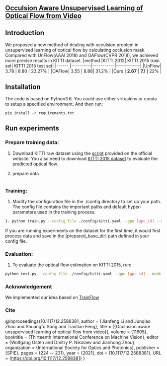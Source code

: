 ## [Occulsion Aware Unsupervised Learning of Optical Flow from Video](https://www.spiedigitallibrary.org/conference-proceedings-of-spie/11605/116050T/Occlusion-aware-unsupervised-learning-of-optical-flow-from-video/10.1117/12.2588381.short)

## Introduction
We proposed a new method of dealing with occulsion problem in unsupervised learning of optical flow by calculating occlusion mask. 
Compared with UnFlow(AAAI 2018) and OAFlow(CVPR 2018), we achieved more precise results in KITTI dataset.
|method |KITTI 2012| KITTI 2015 train set| KITTI 2015 test set|
|------ |----------|-----------|------------|
|UnFlow| 3.78 | 8.80 | 23.27% |
|OAFlow| 3.55 | 8.88| 31.2% |
|Ours | **2.67** | **7.1** | 22% |

## Installation
The code is based on Python3.6. You could use either virtualenv or conda to setup a specified environment. And then run:
```
pip install -r requirements.txt
```

## Run experiments

### Prepare training data:
1. Download KITTI raw dataset using the <a href="http://www.cvlibs.net/download.php?file=raw_data_downloader.zip">script</a> provided on the official website. You also need to download <a href="http://www.cvlibs.net/datasets/kitti/eval_scene_flow.php?benchmark=flow">KITTI 2015 dataset</a> to evaluate the predicted optical flow. 

2. prepare data
```

```

### Training:
1. Modify the configuration file in the ./config directory to set up your path. The config file contains the important paths and default hyper-parameters used in the training process.

```bash
1. python train.py --config_file ./config/kitti.yaml --gpu [gpu_id] --mode flow --prepared_save_dir [name_of_your_prepared_dataset] --model_dir [your/directory/to/save/training/models]
```
If you are running experiments on the dataset for the first time, it would first process data and save in the [prepared_base_dir] path defined in your config file. 

### Evaluation:
1. To evaluate the optical flow estimation on KITTI 2015, run:
```bash
python test.py --config_file ./config/kitti.yaml --gpu [gpu_id] --mode flow --task kitti_flow --pretrained_model [path/to/your/model]
```

### Acknowledgement
We implemented our idea based on <a href="https://github.com/B1ueber2y/TrianFlow">TrainFlow</a>

### Cite
@inproceedings{10.1117/12.2588381,
author = {Jianfeng Li and Junqiao Zhao and Shuangfu Song and Tiantian Feng},
title = {{Occlusion aware unsupervised learning of optical flow from video}},
volume = {11605},
booktitle = {Thirteenth International Conference on Machine Vision},
editor = {Wolfgang Osten and Dmitry P. Nikolaev and Jianhong Zhou},
organization = {International Society for Optics and Photonics},
publisher = {SPIE},
pages = {224 -- 231},
year = {2021},
doi = {10.1117/12.2588381},
URL = {https://doi.org/10.1117/12.2588381}
}
